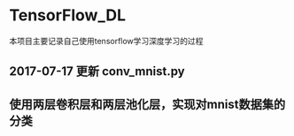 # TensorFlow_DL
本项目主要记录自己使用tensorflow学习深度学习的过程
## 2017-07-17 更新 conv_mnist.py  
使用两层卷积层和两层池化层，实现对mnist数据集的分类
---
